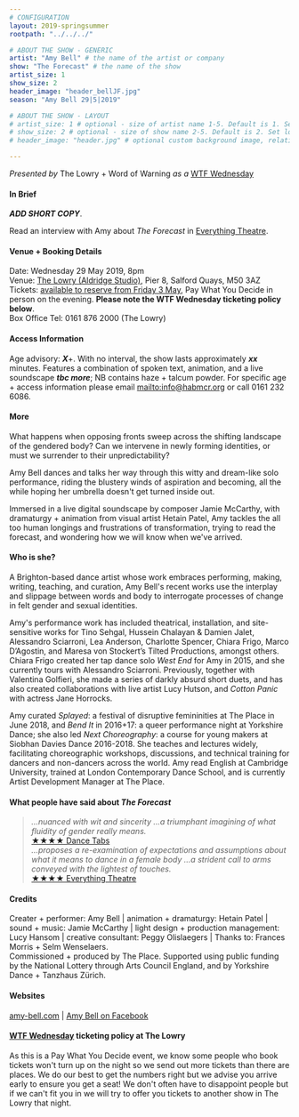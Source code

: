 ```yaml
---
# CONFIGURATION
layout: 2019-springsummer
rootpath: "../../../"

# ABOUT THE SHOW - GENERIC
artist: "Amy Bell" # the name of the artist or company
show: "The Forecast" # the name of the show
artist_size: 1
show_size: 2
header_image: "header_bellJF.jpg"    
season: "Amy Bell 29|5|2019"

# ABOUT THE SHOW - LAYOUT
# artist_size: 1 # optional - size of artist name 1-5. Default is 1. Set longer names to lower values
# show_size: 2 # optional - size of show name 2-5. Default is 2. Set longer names to lower values
# header_image: "header.jpg" # optional custom background image, relative to current page

---
```

*Presented by* The Lowry + Word of Warning *as a* <a href="http://thelowry.com/about-us/festivals-projects/take-a-risk/wtf-wednesday" target="_blank">WTF Wednesday</a>
         
#### In Brief      
***ADD SHORT COPY***.        
         
Read an interview with Amy about *The Forecast* in <a href="http://everything-theatre.co.uk/2018/03/amy-bell-dance-forecast-splayed-festival-the-place.html" target="_blank">Everything Theatre</a>.         
        
#### Venue + Booking Details           
Date: Wednesday 29 May 2019, 8pm        
Venue: <a href="http://thelowry.com/visit-lowry/how-to-get-here" target="_blank">The Lowry (Aldridge Studio)</a>, Pier 8, Salford Quays, M50 3AZ         
Tickets: <a href="http://www.thelowry.com/whats-on/wtf-wednesday" target="_blank">available to reserve from Friday 3 May</a>, Pay What You Decide in person on the evening. **Please note the WTF Wednesday ticketing policy below**.          
Box Office Tel: 0161 876 2000 (The Lowry)          
          
#### Access Information        
Age advisory: ***X***+. With no interval, the show lasts approximately ***xx*** minutes. Features a combination of spoken text, animation, and a live soundscape ***tbc more***; NB contains haze + talcum powder. For specific age + access information please email <mailto:info@habmcr.org> or call 0161 232 6086.     
             
#### More         
What happens when opposing fronts sweep across the shifting landscape of the gendered body? Can we intervene in newly forming identities, or must we surrender to their unpredictability?         
        
Amy Bell dances and talks her way through this witty and dream-like solo performance, riding the blustery winds of aspiration and becoming, all the while hoping her umbrella doesn't get turned inside out.        
         
Immersed in a live digital soundscape by composer Jamie McCarthy, with dramaturgy + animation from visual artist Hetain Patel, Amy tackles the all too human longings and frustrations of transformation, trying to read the forecast, and wondering how we will know when we've arrived.        
         
#### Who is she?        
A Brighton-based dance artist whose work embraces performing, making, writing, teaching, and curation, Amy Bell's recent works use the interplay and slippage between words and body to interrogate processes of change in felt gender and sexual identities.            
       
Amy's performance work has included theatrical, installation, and site-sensitive works for Tino Sehgal, Hussein Chalayan & Damien Jalet, Alessandro Sciarroni, Lea Anderson, Charlotte Spencer, Chiara Frigo, Marco D’Agostin, and Maresa von Stockert’s Tilted Productions, amongst others. Chiara Frigo created her tap dance solo *West End* for Amy in 2015, and she currently tours with Alessandro Sciarroni. Previously, together with Valentina Golfieri, she made a series of darkly absurd short duets, and has also created collaborations with live artist Lucy Hutson, and *Cotton Panic* with actress Jane Horrocks.           
          
Amy curated *Splayed*: a festival of disruptive femininities at The Place in June 2018, and *Bend It* in 2016+17: a queer performance night at Yorkshire Dance; she also led *Next Choreography*: a course for young makers at Siobhan Davies Dance 2016-2018. She teaches and lectures widely, facilitating choreographic workshops, discussions, and technical training for dancers and non-dancers across the world. Amy read English at Cambridge University, trained at London Contemporary Dance School, and is currently Artist Development Manager at The Place.       
           
#### What people have said about *The Forecast*         
>*…nuanced with wit and sincerity …a triumphant imagining of what fluidity of gender really means.*<br><a href="http://dancetabs.com/2018/03/amy-bell-the-forecast-london" target="_blank">★★★★ Dance Tabs</a><br>*…proposes a re-examination of expectations and assumptions about what it means to dance in a female body …a strident call to arms conveyed with the lightest of touches.*<br><a href="http://everything-theatre.co.uk/2018/03/the-forecast-the-place-review.html" target="_blank">★★★★ Everything Theatre</a>        
        
#### Credits          
Creater + performer: Amy Bell | animation + dramaturgy: Hetain Patel | sound + music: Jamie McCarthy | light design + production management: Lucy Hansom | creative consultant: Peggy Olislaegers | Thanks to: Frances Morris + Selm Wenselaers.<br>Commissioned + produced by The Place. Supported using public funding by the National Lottery through Arts Council England, and by Yorkshire Dance + Tanzhaus Zürich.        
           
#### Websites          
<a href="http://amy-bell.com/currentworks/the-forecast" target="_blank">amy-bell.com</a> | <a href="http://www.facebook.com/amybelldance" target="_blank">Amy Bell on Facebook</a>       
        
#### <a href="http://thelowry.com/about-us/festivals-projects/take-a-risk/wtf-wednesday" target="_blank">WTF Wednesday</a> ticketing policy at The Lowry         
As this is a Pay What You Decide event, we know some people who book tickets won't turn up on the night so we send out more tickets than there are places. We do our best to get the numbers right but we advise you arrive early to ensure you get a seat! We don't often have to disappoint people but if we can't fit you in we will try to offer you tickets to another show in The Lowry that night.
